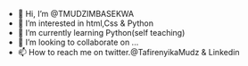 - 👋 Hi, I’m @TMUDZIMBASEKWA
- 👀 I’m interested in html,Css & Python
- 🌱 I’m currently learning Python(self teaching)
- 💞️ I’m looking to collaborate on ...
- 📫 How to reach me on twitter.@TafirenyikaMudz  & Linkedin

<!---
TMUDZIMBASEKWA/TMUDZIMBASEKWA is a ✨ special ✨ repository because its `README.md` (this file) appears on your GitHub profile.
You can click the Preview link to take a look at your changes.
--->
